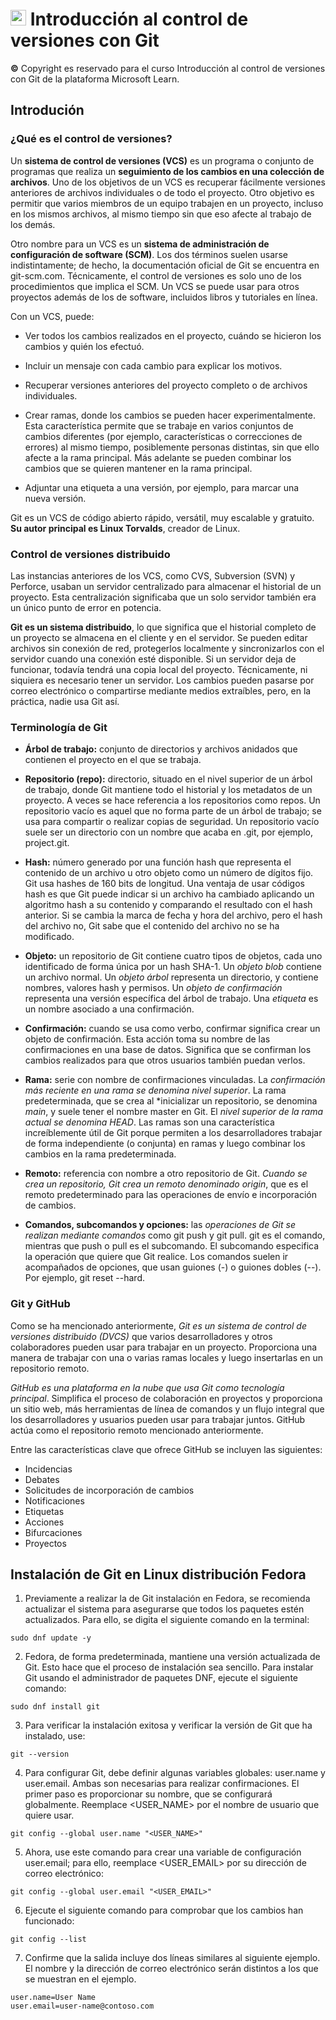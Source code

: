 # <img src="https://github.com/shimadasoftware/Introduction-to-version-control-with-Git/assets/73977456/801ea14c-dd83-46bb-ab5b-d229a151bc5c" alt="Italian Trulli" style="width:25px;height:25px;"> Introducción al control de versiones con Git 

**©** Copyright es reservado para el curso Introducción al control de versiones con Git de la plataforma Microsoft Learn.

## Introdución

### ¿Qué es el control de versiones?

Un **sistema de control de versiones (VCS)** es un programa o conjunto de programas que realiza un **seguimiento de los cambios en una colección de archivos**. Uno de los objetivos de un VCS es recuperar fácilmente versiones anteriores de archivos individuales o de todo el proyecto. Otro objetivo es permitir que varios miembros de un equipo trabajen en un proyecto, incluso en los mismos archivos, al mismo tiempo sin que eso afecte al trabajo de los demás.

Otro nombre para un VCS es un **sistema de administración de configuración de software (SCM)**. Los dos términos suelen usarse indistintamente; de hecho, la documentación oficial de Git se encuentra en git-scm.com. Técnicamente, el control de versiones es solo uno de los procedimientos que implica el SCM. Un VCS se puede usar para otros proyectos además de los de software, incluidos libros y tutoriales en línea.

Con un VCS, puede:

- Ver todos los cambios realizados en el proyecto, cuándo se hicieron los cambios y quién los efectuó.

- Incluir un mensaje con cada cambio para explicar los motivos.

- Recuperar versiones anteriores del proyecto completo o de archivos individuales.

- Crear ramas, donde los cambios se pueden hacer experimentalmente. Esta característica permite que se trabaje en varios conjuntos de cambios diferentes (por ejemplo, características o correcciones de errores) al mismo tiempo, posiblemente personas distintas, sin que ello afecte a la rama principal. Más adelante se pueden combinar los cambios que se quieren mantener en la rama principal.

- Adjuntar una etiqueta a una versión, por ejemplo, para marcar una nueva versión.

Git es un VCS de código abierto rápido, versátil, muy escalable y gratuito. 
**Su autor principal es Linux Torvalds**, creador de Linux.

### Control de versiones distribuido

Las instancias anteriores de los VCS, como CVS, Subversion (SVN) y Perforce, usaban un servidor centralizado para almacenar el historial de un proyecto. Esta centralización significaba que un solo servidor también era un único punto de error en potencia.

**Git es un sistema distribuido**, lo que significa que el historial completo de un proyecto se almacena en el cliente y en el servidor. Se pueden editar archivos sin conexión de red, protegerlos localmente y sincronizarlos con el servidor cuando una conexión esté disponible. Si un servidor deja de funcionar, todavía tendrá una copia local del proyecto. Técnicamente, ni siquiera es necesario tener un servidor. Los cambios pueden pasarse por correo electrónico o compartirse mediante medios extraíbles, pero, en la práctica, nadie usa Git así.

### Terminología de Git
  - **Árbol de trabajo:** conjunto de directorios y archivos anidados que contienen el proyecto en el que se trabaja.
    
  - **Repositorio (repo):** directorio, situado en el nivel superior de un árbol de trabajo, donde Git mantiene todo el historial y los metadatos de un proyecto. A veces se hace referencia a los repositorios como repos. Un repositorio vacío es aquel que no forma parte de un árbol de trabajo; se usa para compartir o realizar copias de seguridad. Un repositorio vacío suele ser un directorio con un nombre que acaba en .git, por ejemplo, project.git.
    
  - **Hash:** número generado por una función hash que representa el contenido de un archivo u otro objeto como un número de dígitos fijo. Git usa hashes de 160 bits de longitud. Una ventaja de usar códigos hash es que Git puede indicar si un archivo ha cambiado aplicando un algoritmo hash a su contenido y comparando el resultado con el hash anterior. Si se cambia la marca de fecha y hora del archivo, pero el hash del archivo no, Git sabe que el contenido del archivo no se ha modificado.
    
  - **Objeto:** un repositorio de Git contiene cuatro tipos de objetos, cada uno identificado de forma única por un hash SHA-1. Un *objeto blob* contiene un archivo normal. Un *objeto árbol* representa un directorio, y contiene nombres, valores hash y permisos. Un *objeto de confirmación* representa una versión específica del árbol de trabajo. Una *etiqueta* es un nombre asociado a una confirmación.
    
  - **Confirmación:** cuando se usa como verbo, confirmar significa crear un objeto de confirmación. Esta acción toma su nombre de las confirmaciones en una base de datos. Significa que se confirman los cambios realizados para que otros usuarios también puedan verlos.

  - **Rama:** serie con nombre de confirmaciones vinculadas. La *confirmación más reciente en una rama se denomina nivel superior*. La rama predeterminada, que se crea al *inicializar un repositorio, se denomina *main*, y suele tener el nombre master en Git. El *nivel superior de la rama actual se denomina HEAD*. Las ramas son una característica increíblemente útil de Git porque permiten a los desarrolladores trabajar de forma independiente (o conjunta) en ramas y luego combinar los cambios en la rama predeterminada.

  - **Remoto:** referencia con nombre a otro repositorio de Git. *Cuando se crea un repositorio, Git crea un remoto denominado origin*, que es el remoto predeterminado para las operaciones de envío e incorporación de cambios.

  - **Comandos, subcomandos y opciones:** las *operaciones de Git se realizan mediante comandos* como git push y git pull. git es el comando, mientras que push o pull es el subcomando. El subcomando especifica la operación que quiere que Git realice. Los comandos suelen ir acompañados de opciones, que usan guiones (-) o guiones dobles (--). Por ejemplo, git reset --hard.

### Git y GitHub

Como se ha mencionado anteriormente, *Git es un sistema de control de versiones distribuido (DVCS)* que varios desarrolladores y otros colaboradores pueden usar para trabajar en un proyecto. Proporciona una manera de trabajar con una o varias ramas locales y luego insertarlas en un repositorio remoto.

*GitHub es una plataforma en la nube que usa Git como tecnología principal*. Simplifica el proceso de colaboración en proyectos y proporciona un sitio web, más herramientas de línea de comandos y un flujo integral que los desarrolladores y usuarios pueden usar para trabajar juntos. GitHub actúa como el repositorio remoto mencionado anteriormente.

Entre las características clave que ofrece GitHub se incluyen las siguientes:
- Incidencias
- Debates
- Solicitudes de incorporación de cambios
- Notificaciones
- Etiquetas
- Acciones
- Bifurcaciones
- Proyectos

## Instalación de Git en Linux distribución Fedora

1. Previamente a realizar la de Git instalación en Fedora, se recomienda actualizar el sistema para asegurarse que todos los paquetes estén actualizados. Para ello, se digita el siguiente comando en la terminal:

````
sudo dnf update -y
````

2. Fedora, de forma predeterminada, mantiene una versión actualizada de Git. Esto hace que el proceso de instalación sea sencillo. Para instalar Git usando el administrador de paquetes DNF, ejecute el siguiente comando:

````
sudo dnf install git
````

3. Para verificar la instalación exitosa y verificar la versión de Git que ha instalado, use:

````
git --version
````

4. Para configurar Git, debe definir algunas variables globales: user.name y user.email. Ambas son necesarias para realizar confirmaciones. El primer paso es proporcionar su nombre, que se configurará globalmente. Reemplace <USER_NAME> por el nombre de usuario que quiere usar.

````
git config --global user.name "<USER_NAME>"
````

5. Ahora, use este comando para crear una variable de configuración user.email; para ello, reemplace <USER_EMAIL> por su dirección de correo electrónico:

````
git config --global user.email "<USER_EMAIL>"
````

6. Ejecute el siguiente comando para comprobar que los cambios han funcionado:

````
git config --list
````

7. Confirme que la salida incluye dos líneas similares al siguiente ejemplo. El nombre y la dirección de correo electrónico serán distintos a los que se muestran en el ejemplo.

````
user.name=User Name
user.email=user-name@contoso.com
````
